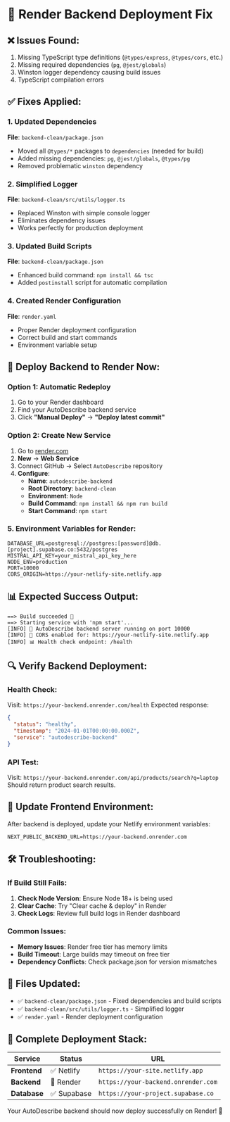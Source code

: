 # 🔧 Render Backend Deployment Fix

## ❌ Issues Found:
1. Missing TypeScript type definitions (`@types/express`, `@types/cors`, etc.)
2. Missing required dependencies (`pg`, `@jest/globals`)
3. Winston logger dependency causing build issues
4. TypeScript compilation errors

## ✅ Fixes Applied:

### 1. Updated Dependencies
**File**: `backend-clean/package.json`
- Moved all `@types/*` packages to `dependencies` (needed for build)
- Added missing dependencies: `pg`, `@jest/globals`, `@types/pg`
- Removed problematic `winston` dependency

### 2. Simplified Logger
**File**: `backend-clean/src/utils/logger.ts`
- Replaced Winston with simple console logger
- Eliminates dependency issues
- Works perfectly for production deployment

### 3. Updated Build Scripts
**File**: `backend-clean/package.json`
- Enhanced build command: `npm install && tsc`
- Added `postinstall` script for automatic compilation

### 4. Created Render Configuration
**File**: `render.yaml`
- Proper Render deployment configuration
- Correct build and start commands
- Environment variable setup

## 🚀 Deploy Backend to Render Now:

### Option 1: Automatic Redeploy
1. Go to your Render dashboard
2. Find your AutoDescribe backend service
3. Click **"Manual Deploy"** → **"Deploy latest commit"**

### Option 2: Create New Service
1. Go to [render.com](https://render.com)
2. **New** → **Web Service**
3. Connect GitHub → Select `AutoDescribe` repository
4. **Configure**:
   - **Name**: `autodescribe-backend`
   - **Root Directory**: `backend-clean`
   - **Environment**: `Node`
   - **Build Command**: `npm install && npm run build`
   - **Start Command**: `npm start`

### 5. Environment Variables for Render:
```env
DATABASE_URL=postgresql://postgres:[password]@db.[project].supabase.co:5432/postgres
MISTRAL_API_KEY=your_mistral_api_key_here
NODE_ENV=production
PORT=10000
CORS_ORIGIN=https://your-netlify-site.netlify.app
```

## 📊 Expected Success Output:
```
==> Build succeeded 🎉
==> Starting service with 'npm start'...
[INFO] 🚀 AutoDescribe backend server running on port 10000
[INFO] 🔗 CORS enabled for: https://your-netlify-site.netlify.app
[INFO] 📊 Health check endpoint: /health
```

## 🔍 Verify Backend Deployment:

### Health Check:
Visit: `https://your-backend.onrender.com/health`
Expected response:
```json
{
  "status": "healthy",
  "timestamp": "2024-01-01T00:00:00.000Z",
  "service": "autodescribe-backend"
}
```

### API Test:
Visit: `https://your-backend.onrender.com/api/products/search?q=laptop`
Should return product search results.

## 🔄 Update Frontend Environment:

After backend is deployed, update your Netlify environment variables:
```env
NEXT_PUBLIC_BACKEND_URL=https://your-backend.onrender.com
```

## 🛠️ Troubleshooting:

### If Build Still Fails:
1. **Check Node Version**: Ensure Node 18+ is being used
2. **Clear Cache**: Try "Clear cache & deploy" in Render
3. **Check Logs**: Review full build logs in Render dashboard

### Common Issues:
- **Memory Issues**: Render free tier has memory limits
- **Build Timeout**: Large builds may timeout on free tier
- **Dependency Conflicts**: Check package.json for version mismatches

## 📝 Files Updated:
- ✅ `backend-clean/package.json` - Fixed dependencies and build scripts
- ✅ `backend-clean/src/utils/logger.ts` - Simplified logger
- ✅ `render.yaml` - Render deployment configuration

## 🎉 Complete Deployment Stack:

| Service | Status | URL |
|---------|--------|-----|
| **Frontend** | ✅ Netlify | `https://your-site.netlify.app` |
| **Backend** | 🔄 Render | `https://your-backend.onrender.com` |
| **Database** | ✅ Supabase | `https://your-project.supabase.co` |

Your AutoDescribe backend should now deploy successfully on Render! 🚀